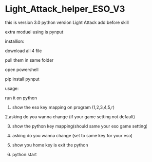 # Light_Attack_helper_ESO_V3


this is version 3.0 python version Light Attack add before skill


extra moduel using is pynput

installion:

download all 4 file

pull them in same folder

open powershell

pip install pynput

usage:

run it on python

 1. show the eso key mapping on program (1,2,3,4,5,r)
 
 2.asking do you wanna change (if your game setting not default)
 
 3. show  the python key mapping(should same your eso game setting)
 
 4. asking do you wanna change (set to same key for your eso)

 5. show you home key is exit the python
 
 6. python start
 
 


